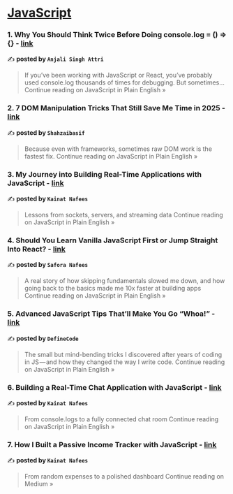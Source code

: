 
<h1><a href=https://medium.com/tag/javascript-development/recommended target="_blank" rel="noopener noreferrer">JavaScript</a></h1>
<h3>1. Why You Should Think Twice Before Doing console.log = () => {} - <a href="https://javascript.plainenglish.io/why-you-should-think-twice-before-doing-console-log-244255b3e28f?source=rss------javascript_development-5" target="_blank" rel="noopener noreferrer">link</a></h3>

✍️ **posted by `Anjali Singh Attri`**

<blockquote>If you’ve been working with JavaScript or React, you’ve probably used console.log thousands of times for debugging. But sometimes…
Continue reading on JavaScript in Plain English »</blockquote>

<h3>2. 7 DOM Manipulation Tricks That Still Save Me Time in 2025 - <a href="https://javascript.plainenglish.io/7-dom-manipulation-tricks-that-still-save-me-time-in-2025-1070e176ec56?source=rss------javascript_development-5" target="_blank" rel="noopener noreferrer">link</a></h3>

✍️ **posted by `Shahzaibasif`**

<blockquote>Because even with frameworks, sometimes raw DOM work is the fastest fix.
Continue reading on JavaScript in Plain English »</blockquote>

<h3>3. My Journey into Building Real-Time Applications with JavaScript - <a href="https://javascript.plainenglish.io/my-journey-into-building-real-time-applications-with-javascript-84ee3394e291?source=rss------javascript_development-5" target="_blank" rel="noopener noreferrer">link</a></h3>

✍️ **posted by `Kainat Nafees`**

<blockquote>Lessons from sockets, servers, and streaming data
Continue reading on JavaScript in Plain English »</blockquote>

<h3>4. Should You Learn Vanilla JavaScript First or Jump Straight Into React? - <a href="https://javascript.plainenglish.io/should-you-learn-vanilla-javascript-first-or-jump-straight-into-react-d79aacb4afcd?source=rss------javascript_development-5" target="_blank" rel="noopener noreferrer">link</a></h3>

✍️ **posted by `Safora Nafees`**

<blockquote>A real story of how skipping fundamentals slowed me down, and how going back to the basics made me 10x faster at building apps
Continue reading on JavaScript in Plain English »</blockquote>

<h3>5.  Advanced JavaScript Tips That’ll Make You Go “Whoa!”  - <a href="https://javascript.plainenglish.io/advanced-javascript-tips-thatll-make-you-go-whoa-1987975af378?source=rss------javascript_development-5" target="_blank" rel="noopener noreferrer">link</a></h3>

✍️ **posted by `DefineCode`**

<blockquote>The small but mind-bending tricks I discovered after years of coding in JS — and how they changed the way I write code.
Continue reading on JavaScript in Plain English »</blockquote>

<h3>6. Building a Real-Time Chat Application with JavaScript - <a href="https://javascript.plainenglish.io/building-a-real-time-chat-application-with-javascript-74f341d0d939?source=rss------javascript_development-5" target="_blank" rel="noopener noreferrer">link</a></h3>

✍️ **posted by `Kainat Nafees`**

<blockquote>From console.logs to a fully connected chat room
Continue reading on JavaScript in Plain English »</blockquote>

<h3>7. How I Built a Passive Income Tracker with JavaScript - <a href="https://medium.com/@kainatnafees/how-i-built-a-passive-income-tracker-with-javascript-836fb2b4b249?source=rss------javascript_development-5" target="_blank" rel="noopener noreferrer">link</a></h3>

✍️ **posted by `Kainat Nafees`**

<blockquote>From random expenses to a polished dashboard
Continue reading on Medium »</blockquote>


